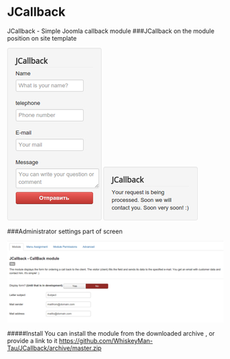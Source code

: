 # JCallback
JCallback - Simple Joomla callback module
###JCallback on the module position on site template

![](https://github.com/WhiskeyMan-Tau/JCallback/blob/master/jcallback_site.jpg?raw=true)
![](https://github.com/WhiskeyMan-Tau/JCallback/blob/master/jcallback_site_success.jpg?raw=true)

###Administrator settings part of screen

![](https://github.com/WhiskeyMan-Tau/JCallback/blob/master/jcallback_admin.jpg?raw=true)

#####Install
You can install the module from the downloaded archive , or provide a link to it https://github.com/WhiskeyMan-Tau/JCallback/archive/master.zip

